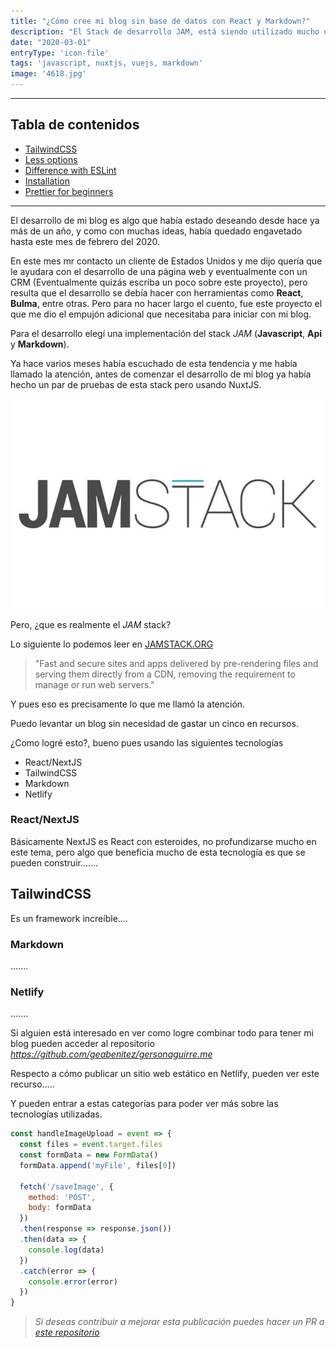 ```yaml
---
title: "¿Cómo cree mi blog sin base de datos con React y Markdown?"
description: "El Stack de desarrollo JAM, está siendo utilizado mucho últimamente, y decidí usar una versión de esta creado con ReactJS, NextJS y Markdown para darle vida a mi blog personal que tenia ya bastante de estar planeando."
date: "2020-03-01"
entryType: 'icon-file'
tags: 'javascript, nuxtjs, vuejs, markdown'
image: '4618.jpg'
---
```


___

## Tabla de contenidos
* [TailwindCSS](#-tailwindcss)
* [Less options](#less-options)
* [Difference with ESLint](#difference-with-eslint)
* [Installation](#installation)
* [Prettier for beginners](#prettier-for-beginners)

___

El desarrollo de mi blog es algo que había estado deseando desde hace ya más de un año, y como con muchas ideas, había quedado engavetado hasta este mes de febrero del 2020.

En este mes mr contacto un cliente de Estados Unidos y me dijo quería que le ayudara con el desarrollo de una página web y eventualmente con un CRM (Eventualmente quizás escriba un poco sobre este proyecto), pero resulta que el desarrollo se debía hacer con herramientas como **React**, **Bulma**, entre otras. Pero para no hacer largo el cuento, fue este proyecto el que me dio el empujón adicional que necesitaba para iniciar con mi blog.

Para el desarrollo elegí una implementación del stack *JAM* (**Javascript**, **Api** y **Markdown**).

Ya hace varios meses había escuchado de esta tendencia y me había llamado la atención, antes de comenzar el desarrollo de mi blog ya había hecho un par de pruebas de esta stack pero usando NuxtJS.

![alt text](jam-stack.jpeg "Logo Title Text 1")


Pero, ¿que es realmente el *JAM* stack? 

Lo siguiente lo podemos leer en [JAMSTACK.ORG](https://jamstack.org/) 

> "Fast and secure sites and apps delivered by pre-rendering files and serving them directly from a CDN, removing the requirement to manage or run web servers." 

Y pues eso es precisamente lo que me llamó la atención.

Puedo levantar un blog sin necesidad de gastar un cinco en recursos.

¿Como logré esto?, bueno pues usando las siguientes tecnologías

- React/NextJS
- TailwindCSS
- Markdown
- Netlify

### React/NextJS
Básicamente NextJS es React con esteroides, no profundizarse mucho en este tema, pero algo que beneficia mucho de esta tecnología es que se pueden construir.......

## TailwindCSS
Es un framework increíble....

### Markdown
.......

### Netlify
.......

Si alguien está interesado en ver como logre combinar todo para tener mi blog pueden acceder al repositorio
 *https://github.com/geabenitez/gersonaguirre.me*

Respecto a cómo publicar un sitio web estático en Netlify, pueden ver este recurso.....

Y pueden entrar a estas categorías para poder ver más sobre las tecnologías utilizadas.

```js
const handleImageUpload = event => {
  const files = event.target.files
  const formData = new FormData()
  formData.append('myFile', files[0])

  fetch('/saveImage', {
    method: 'POST',
    body: formData
  })
  .then(response => response.json())
  .then(data => {
    console.log(data)
  })
  .catch(error => {
    console.error(error)
  })
}
```

> *Si deseas contribuir a mejorar esta publicación puedes hacer un PR a [este repositorio](https://github.com/geabenitez/GersonAguirre.me)*